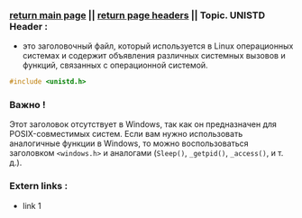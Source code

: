 ### [return main page](../../README.md) || [return page headers](PAGE_HEADERS.md) ||  Topic. UNISTD Header : 

* это заголовочный файл, который используется в Linux операционных системах и содержит объявления различных системных вызовов и функций, связанных с операционной системой.
```cpp
#include <unistd.h>
```

### Важно !
Этот заголовок отсутствует в Windows, так как он предназначен для POSIX-совместимых систем. Если вам нужно использовать аналогичные функции в Windows, то можно воспользоваться заголовком `<windows.h>` и аналогами (`Sleep()`, `_getpid()`, `_access()`, и т. д.).

### Extern links :
* link 1
